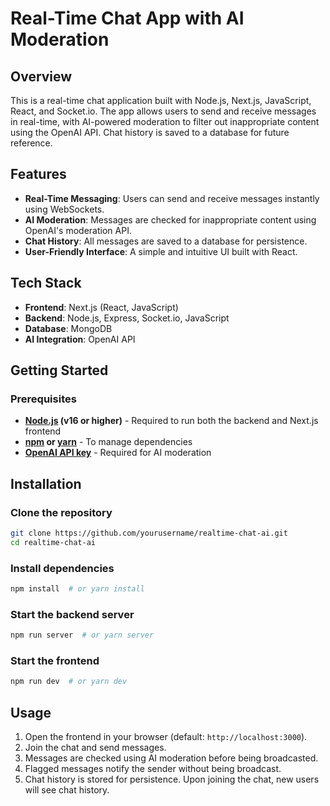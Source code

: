 # Real-Time Chat App with AI Moderation

## Overview

This is a real-time chat application built with Node.js, Next.js, JavaScript, React, and Socket.io. The app allows users to send and receive messages in real-time, with AI-powered moderation to filter out inappropriate content using the OpenAI API. Chat history is saved to a database for future reference.

## Features

- **Real-Time Messaging**: Users can send and receive messages instantly using WebSockets.
- **AI Moderation**: Messages are checked for inappropriate content using OpenAI's moderation API.
- **Chat History**: All messages are saved to a database for persistence.
- **User-Friendly Interface**: A simple and intuitive UI built with React.

## Tech Stack

- **Frontend**: Next.js (React, JavaScript)
- **Backend**: Node.js, Express, Socket.io, JavaScript
- **Database**: MongoDB
- **AI Integration**: OpenAI API

## Getting Started

### Prerequisites

- **[Node.js](https://nodejs.org/) (v16 or higher)** - Required to run both the backend and Next.js frontend
- **[npm](https://www.npmjs.com/) or [yarn](https://yarnpkg.com/)** - To manage dependencies
- **[OpenAI API key](https://openai.com/)** - Required for AI moderation

## Installation

### Clone the repository

```sh
git clone https://github.com/yourusername/realtime-chat-ai.git
cd realtime-chat-ai
```

### Install dependencies

```sh
npm install  # or yarn install
```

### Start the backend server

```sh
npm run server  # or yarn server
```

### Start the frontend

```sh
npm run dev  # or yarn dev
```

## Usage

1. Open the frontend in your browser (default: `http://localhost:3000`).
2. Join the chat and send messages.
3. Messages are checked using AI moderation before being broadcasted.
4. Flagged messages notify the sender without being broadcast.
5. Chat history is stored for persistence. Upon joining the chat, new users will see chat history.
